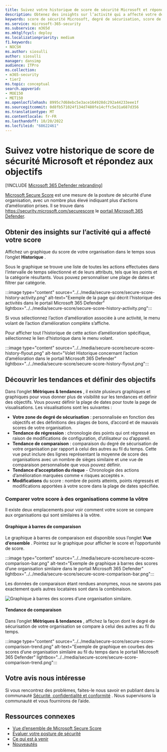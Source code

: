 ```yaml
---
title: Suivez votre historique de score de sécurité Microsoft et répondez aux objectifs
description: Obtenez des insights sur l’activité qui a affecté votre degré de sécurisation Microsoft. Découvrez les tendances et définissez des objectifs.
keywords: score de sécurité Microsoft, degré de sécurisation, score de sécurité Office 365, score de sécurité Microsoft, portail Microsoft 365 Defender, actions d’amélioration
ms.service: microsoft-365-security
ms.subservice: m365d
ms.mktglfcycl: deploy
ms.localizationpriority: medium
f1.keywords:
- NOCSH
ms.author: siosulli
author: siosulli
manager: dansimp
audience: ITPro
ms.collection:
- m365-security
- tier2
ms.topic: conceptual
search.appverid:
- MOE150
- MET150
ms.openlocfilehash: 8995c7d68ebc5e3ace164928dc292a44233eee1f
ms.sourcegitcommit: 0d8fb571024f134d7480fe14cffc5e31a687d356
ms.translationtype: MT
ms.contentlocale: fr-FR
ms.lasthandoff: 10/20/2022
ms.locfileid: "68622461"
---
```

# <a name="track-your-microsoft-secure-score-history-and-meet-goals"></a>Suivez votre historique de score de sécurité Microsoft et répondez aux objectifs

[!INCLUDE [Microsoft 365 Defender rebranding](../includes/microsoft-defender.md)]

[Microsoft Secure Score](microsoft-secure-score.md) est une mesure de la posture de sécurité d’une organisation, avec un nombre plus élevé indiquant plus d’actions d’amélioration prises. Il se trouve dans https://security.microsoft.com/securescore le [portail Microsoft 365 Defender](microsoft-365-defender-portal.md).

## <a name="gain-insights-into-activity-that-has-affected-your-score"></a>Obtenir des insights sur l’activité qui a affecté votre score

Affichez un graphique du score de votre organisation dans le temps sous l’onglet **Historique** .

Sous le graphique se trouve une liste de toutes les actions effectuées dans l’intervalle de temps sélectionné et de leurs attributs, tels que les points et la catégorie résultants. Vous pouvez personnaliser une plage de dates et filtrer par catégorie.

:::image type="content" source="../../media/secure-score/secure-score-history-activity.png" alt-text="Exemple de la page qui décrit l’historique des activités dans le portail Microsoft 365 Defender" lightbox="../../media/secure-score/secure-score-history-activity.png":::

Si vous sélectionnez l’action d’amélioration associée à une activité, le menu volant de l’action d’amélioration complète s’affiche.

Pour afficher tout l’historique de cette action d’amélioration spécifique, sélectionnez le lien d’historique dans le menu volant.

:::image type="content" source="../../media/secure-score/secure-score-history-flyout.png" alt-text="Volet Historique concernant l’action d’amélioration dans le portail Microsoft 365 Defender" lightbox="../../media/secure-score/secure-score-history-flyout.png":::

## <a name="discover-trends-and-set-goals"></a>Découvrir les tendances et définir des objectifs

Dans l’onglet **Métriques & tendances** , il existe plusieurs graphiques et graphiques pour vous donner plus de visibilité sur les tendances et définir des objectifs. Vous pouvez définir la plage de dates pour toute la page de visualisations. Les visualisations sont les suivantes :

* **Votre zone de degré de sécurisation** : personnalisée en fonction des objectifs et des définitions des plages de bons, d’accord et de mauvais scores de votre organisation.
* **Tendance de régression** : chronologie des points qui ont régressé en raison de modifications de configuration, d’utilisateur ou d’appareil.  
* **Tendance de comparaison** : comparaison du degré de sécurisation de votre organisation par rapport à celui des autres au fil du temps. Cette vue peut inclure des lignes représentant la moyenne de score des organisations avec un nombre de sièges similaire et une vue de comparaison personnalisée que vous pouvez définir.
* **Tendance d’acceptation du risque** - Chronologie des actions d’amélioration marquées comme « risques acceptés ».
* **Modifications** du score : nombre de points atteints, points régressés et modifications apportées à votre score dans la plage de dates spécifiée.

### <a name="compare-your-score-to-organizations-like-yours"></a>Comparer votre score à des organisations comme la vôtre

Il existe deux emplacements pour voir comment votre score se compare aux organisations qui sont similaires à la vôtre.

#### <a name="comparison-bar-chart"></a>Graphique à barres de comparaison

Le graphique à barres de comparaison est disponible sous l’onglet **Vue d’ensemble** . Pointez sur le graphique pour afficher le score et l’opportunité de score. 

:::image type="content" source="../../media/secure-score/secure-score-comparison-bar.png" alt-text="Exemple de graphique à barres des scores d’une organisation similaire dans le portail Microsoft 365 Defender" lightbox="../../media/secure-score/secure-score-comparison-bar.png":::

Les données de comparaison étant rendues anonymes, nous ne savons pas exactement quels autres locataires sont dans la combinaison.

![Graphique à barres des scores d’une organisation similaire.](../../media/secure-score/secure-score-comparison-screenshot.png)

#### <a name="comparison-trend"></a>Tendance de comparaison

Dans l’onglet **Métriques & tendances** , affichez la façon dont le degré de sécurisation de votre organisation se compare à celui des autres au fil du temps.

:::image type="content" source="../../media/secure-score/secure-score-comparison-trend.png" alt-text="Exemple de graphique en courbes des scores d’une organisation similaire au fil du temps dans le portail Microsoft 365 Defender" lightbox="../../media/secure-score/secure-score-comparison-trend.png":::

## <a name="we-want-to-hear-from-you"></a>Votre avis nous intéresse

Si vous rencontrez des problèmes, faites-le nous savoir en publiant dans la communauté [Sécurité, confidentialité et conformité](https://techcommunity.microsoft.com/t5/Security-Privacy-Compliance/bd-p/security_privacy) . Nous supervisons la communauté et vous fournirons de l’aide.

## <a name="related-resources"></a>Ressources connexes

- [Vue d’ensemble de Microsoft Secure Score](microsoft-secure-score.md)
- [Évaluer votre posture de sécurité](microsoft-secure-score-improvement-actions.md)
- [Ce qui est à venir](microsoft-secure-score-whats-coming.md)
- [Nouveautés](microsoft-secure-score-whats-new.md)
